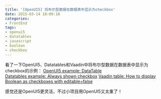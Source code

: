 ```yaml
---
title: '[OpenUI5] 将布尔型数据在数据表中显示为checkbox'
date: 2015-03-14 18:09:18
categories: 
- FrontEnd
tags: 
- openui5
- datatables
- javascript
- boolean
- checkbox
---
```

看了一下OpenUI5、Datatables和Vaadin中将布尔型数据在数据表中显示为checkbox的示例：
[OpenUI5 example: DataTable](https://github.com/SAP/openui5/blob/master/src/sap.ui.table/test/sap/ui/table/DataTable.html)  
[Datatables example: Always shown checkbox](https://editor.datatables.net/examples/api/checkbox.html) 
[Vaadin table: How to display Boolean as checkboxes with editable=false](http://stackoverflow.com/questions/28741280/vaadin-table-how-to-display-boolean-as-checkboxes-with-editable-false)  

感觉还是OpenUI5更灵活，不过小项目用OpenUI5又太重了！
